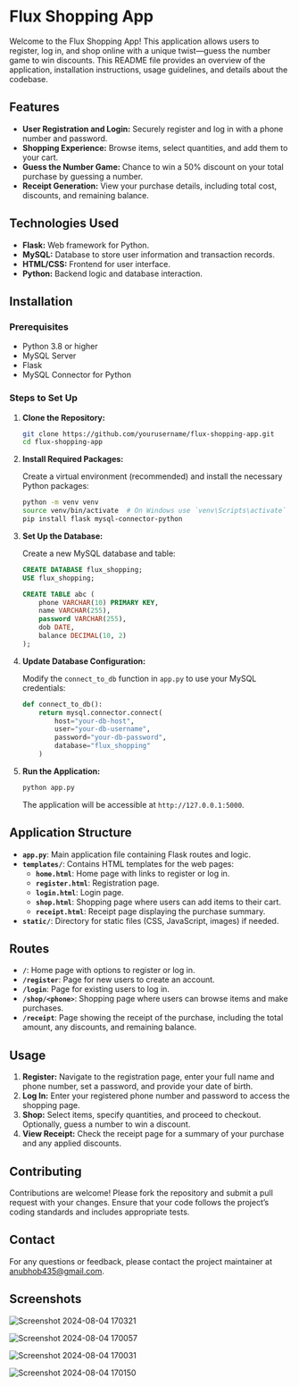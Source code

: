 # Flux Shopping App

Welcome to the Flux Shopping App! This application allows users to register, log in, and shop online with a unique twist—guess the number game to win discounts. This README file provides an overview of the application, installation instructions, usage guidelines, and details about the codebase.

## Features

- **User Registration and Login:** Securely register and log in with a phone number and password.
- **Shopping Experience:** Browse items, select quantities, and add them to your cart.
- **Guess the Number Game:** Chance to win a 50% discount on your total purchase by guessing a number.
- **Receipt Generation:** View your purchase details, including total cost, discounts, and remaining balance.

## Technologies Used

- **Flask:** Web framework for Python.
- **MySQL:** Database to store user information and transaction records.
- **HTML/CSS:** Frontend for user interface.
- **Python:** Backend logic and database interaction.

## Installation

### Prerequisites

- Python 3.8 or higher
- MySQL Server
- Flask
- MySQL Connector for Python

### Steps to Set Up

1. **Clone the Repository:**

    ```bash
    git clone https://github.com/yourusername/flux-shopping-app.git
    cd flux-shopping-app
    ```

2. **Install Required Packages:**

    Create a virtual environment (recommended) and install the necessary Python packages:

    ```bash
    python -m venv venv
    source venv/bin/activate  # On Windows use `venv\Scripts\activate`
    pip install flask mysql-connector-python
    ```

3. **Set Up the Database:**

    Create a new MySQL database and table:

    ```sql
    CREATE DATABASE flux_shopping;
    USE flux_shopping;

    CREATE TABLE abc (
        phone VARCHAR(10) PRIMARY KEY,
        name VARCHAR(255),
        password VARCHAR(255),
        dob DATE,
        balance DECIMAL(10, 2)
    );
    ```

4. **Update Database Configuration:**

    Modify the `connect_to_db` function in `app.py` to use your MySQL credentials:

    ```python
    def connect_to_db():
        return mysql.connector.connect(
            host="your-db-host",
            user="your-db-username",
            password="your-db-password",
            database="flux_shopping"
        )
    ```

5. **Run the Application:**

    ```bash
    python app.py
    ```

    The application will be accessible at `http://127.0.0.1:5000`.

## Application Structure

- **`app.py`**: Main application file containing Flask routes and logic.
- **`templates/`**: Contains HTML templates for the web pages:
  - **`home.html`**: Home page with links to register or log in.
  - **`register.html`**: Registration page.
  - **`login.html`**: Login page.
  - **`shop.html`**: Shopping page where users can add items to their cart.
  - **`receipt.html`**: Receipt page displaying the purchase summary.
- **`static/`**: Directory for static files (CSS, JavaScript, images) if needed.

## Routes

- **`/`**: Home page with options to register or log in.
- **`/register`**: Page for new users to create an account.
- **`/login`**: Page for existing users to log in.
- **`/shop/<phone>`**: Shopping page where users can browse items and make purchases.
- **`/receipt`**: Page showing the receipt of the purchase, including the total amount, any discounts, and remaining balance.

## Usage

1. **Register:** Navigate to the registration page, enter your full name and phone number, set a password, and provide your date of birth.
2. **Log In:** Enter your registered phone number and password to access the shopping page.
3. **Shop:** Select items, specify quantities, and proceed to checkout. Optionally, guess a number to win a discount.
4. **View Receipt:** Check the receipt page for a summary of your purchase and any applied discounts.

## Contributing

Contributions are welcome! Please fork the repository and submit a pull request with your changes. Ensure that your code follows the project’s coding standards and includes appropriate tests.

## Contact

For any questions or feedback, please contact the project maintainer at [anubhob435@gmail.com](mailto:your-email@example.com).

## Screenshots

![Screenshot 2024-08-04 170321](https://github.com/user-attachments/assets/d92b2583-ad62-4dd5-8776-4d9f6b84c7e8)

![Screenshot 2024-08-04 170057](https://github.com/user-attachments/assets/d3e1613a-06f3-4326-8b4e-80d8f676cb17)

![Screenshot 2024-08-04 170031](https://github.com/user-attachments/assets/670900e1-1fc7-4ae5-8905-9604f596fd88)

![Screenshot 2024-08-04 170150](https://github.com/user-attachments/assets/3c44b482-734e-4e1d-8640-6e3a214c1676)


